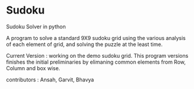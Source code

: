 # Sudoku
Sudoku Solver in python

A program to solve a standard 9X9 sudoku grid using the various analysis of each element of grid, and solving the puzzle at the least time.

Current Version : 
 working on the demo sudoku grid.
 This program versions finishes the initial preliminaries by elimaning common elements from Row, Column and box wise.
 
contributors : Ansah, Garvit, Bhavya
